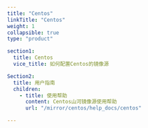 ```yaml
---
title: "Centos"
linkTitle: "Centos"
weight: 1
collapsible: true
type: "product"

section1:
  title: Centos
  vice_title: 如何配置Centos的镜像源

Section2:
  title: 用户指南
  children:
    - title: 使用帮助
      content: Centos山河镜像源使用帮助
      url: "/mirror/centos/help_docs/centos"

---
```



<!-- type: "product" 这个参数表明这是一个产品index页面 -->
<!-- section1 为产品index页面 主标题 副标题 video  video_img为视频图片  -->
<!-- section2 为产品index页面 第一个大块的用户文档配置  -->
<!-- section3 为产品index页面 第二个大块的开发者文档配置  -->
<!-- section4 为产品index页面 第三个大块的学习路径配置  -->